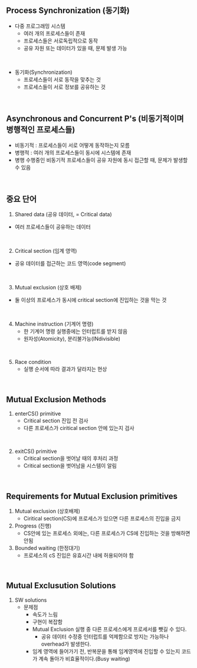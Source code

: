 ## Process Synchronization (동기화)
- 다중 프로그래밍 시스템
  - 여러 개의 프로세스들이 존재
  - 프로세스들은 서로독립적으로 동작
  - 공유 자원 또는 데이터가 있을 때, 문제 발생 가능
<br>

- 동기화(Synchronization)
  - 프로세스들이 서로 동작을 맞추는 것
  - 프로세스들이 서로 정보를 공유하는 것
<br>

## Asynchronous and Concurrent P's (비동기적이며 병행적인 프로세스들)
- 비동기적 : 프로세스들이 서로 어떻게 동작하는지 모름
- 병행적 : 여러 개의 프로세스들이 동시에 시스템에 존재
- 병행 수행중인 비동기적 프로세스들이 공유 자원에 동시 접근할 때, 문제가 발생할 수 있음
<br>

## 중요 단어
1. Shared data (공유 데이터, = Critical data)
  - 여러 프로세스들이 공유하는 데이터
<br>

2. Critical section (임계 영역)
  - 공유 데이터를 접근하는 코드 영역(code segment)
<br>

3. Mutual exclusion (상호 배제)
  - 둘 이상의 프로세스가 동시에 critical section에 진입하는 것을 막는 것
<br>

4. Machine instruction (기계어 명령)
   - 한 기계어 명령 실행중에는 인터럽트를 받지 않음
   - 원자성(Atomicity), 분리불가능(INdivisible)
<br>

5. Race condition
   - 실행 순서에 따라 결과가 달라지는 현상
<br>

## Mutual Exclusion Methods
1. enterCS() primitive
   - Critical section 진입 전 검사
   - 다른 프로세스가 ciritical section 안에 있는지 검사
<br>

2. exitCS() primitive
   - Critical section을 벗어날 때의 후처리 과정
   - Critical section을 벗어남을 시스템이 알림
<br>

## Requirements for Mutual Exclusion primitives
1. Mutual exclusion (상호배제)
   - Ciritical section(CS)에 프로세스가 있으면 다른 프로세스의 진입을 금지
2. Progress (진행)
   - CS안에 있는 프로세스 외에는, 다른 프로세스가 CS에 진입하는 것을 방해하면 안됨
3. Bounded waiting (한정대기)
   - 프로세스의 cS 진입은 유효시간 내에 허용되어야 함
<br>

## Mutual Exclusution Solutions
1. SW solutions
   - 문제점
     - 속도가 느림
     - 구현이 복잡함
     - Mutual Exclusion 실행 중 다른 프로세스에게 프로세서를 뺏길 수 있다.
       - 공유 데이터 수정중 인터럽트를 억제함으로 방지는 가능하나 overhead가 발생한다.
     - 임계 영역에 들어가기 전, 반복문을 통해 임계영역에 진입할 수 있는지 코드가 계속 돌아가 비효율적이다.(Busy waiting)
